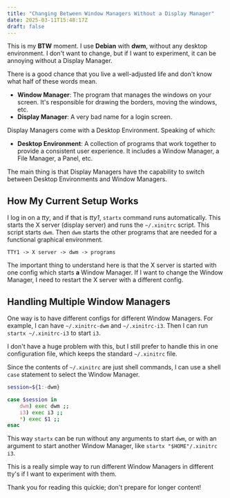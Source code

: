 ```yaml
---
title: "Changing Between Window Managers Without a Display Manager"
date: 2025-03-11T15:48:17Z
draft: false
---
```


This is my **BTW** moment. I use **Debian** with **dwm**, without any desktop environment. I don't want to change, but if I want to experiment, it can be annoying without a Display Manager.

<!--more-->

There is a good chance that you live a well-adjusted life and don't know what half of these words mean.

- **Window Manager**: The program that manages the windows on your screen. It's responsible for drawing the borders, moving the windows, etc.
- **Display Manager**: A very bad name for a login screen.

Display Managers come with a Desktop Environment. Speaking of which:

- **Desktop Environment**: A collection of programs that work together to provide a consistent user experience. It includes a Window Manager, a File Manager, a Panel, etc.

The main thing is that Display Managers have the capability to switch between Desktop Environments and Window Managers.

## How My Current Setup Works

I log in on a _tty_, and if that is _tty1_, `startx` command runs automatically. This starts the X server (display server) and runs the `~/.xinitrc` script. This script starts `dwm`. Then `dwm` starts the other programs that are needed for a functional graphical environment.

```
TTY1 -> X server -> dwm -> programs
```

The important thing to understand here is that the X server is started with one config which starts **a** Window Manager. If I want to change the Window Manager, I need to restart the X server with a different config.

## Handling Multiple Window Managers

One way is to have different configs for different Window Managers. For example, I can have `~/.xinitrc-dwm` and `~/.xinitrc-i3`. Then I can run `startx ~/.xinitrc-i3` to start `i3`.

I don't have a huge problem with this, but I still prefer to handle this in one configuration file, which keeps the standard `~/.xinitrc` file.

Since the contents of `~/.xinitrc` are just shell commands, I can use a shell `case` statement to select the Window Manager.

```sh
session=${1:-dwm}

case $session in
    dwm) exec dwm ;;
    i3) exec i3 ;;
    *) exec $1 ;;
esac
```

This way `startx` can be run without any arguments to start `dwm`, or with an argument to start another Window Manager, like `startx "$HOME"/.xinitrc i3`.

This is a really simple way to run different Window Managers in different tty's if I want to experiment with them.

Thank you for reading this quickie; don't prepare for longer content!
